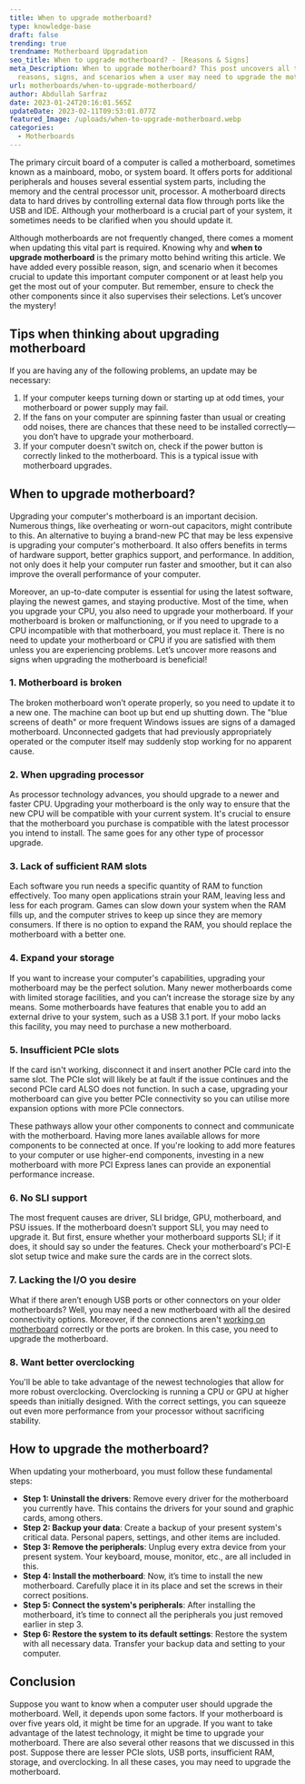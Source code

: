 ```yaml
---
title: When to upgrade motherboard?
type: knowledge-base
draft: false
trending: true
trendname: Motherboard Upgradation
seo_title: When to upgrade motherboard? - [Reasons & Signs]
meta_Description: When to upgrade motherboard? This post uncovers all the
  reasons, signs, and scenarios when a user may need to upgrade the motherboard.
url: motherboards/when-to-upgrade-motherboard/
author: Abdullah Sarfraz
date: 2023-01-24T20:16:01.565Z
updateDate: 2023-02-11T09:53:01.077Z
featured_Image: /uploads/when-to-upgrade-motherboard.webp
categories:
  - Motherboards
---
```

The primary circuit board of a computer is called a motherboard, sometimes known as a mainboard, mobo, or system board. It offers ports for additional peripherals and houses several essential system parts, including the memory and the central processor unit, processor. A motherboard directs data to hard drives by controlling external data flow through ports like the USB and IDE. Although your motherboard is a crucial part of your system, it sometimes needs to be clarified when you should update it.

Although motherboards are not frequently changed, there comes a moment when updating this vital part is required. Knowing why and **when to upgrade motherboard** is the primary motto behind writing this article. We have added every possible reason, sign, and scenario when it becomes crucial to update this important computer component or at least help you get the most out of your computer. But remember, ensure to check the other components since it also supervises their selections. Let’s uncover the mystery!

## Tips when thinking about upgrading motherboard

If you are having any of the following problems, an update may be necessary:

1. If your computer keeps turning down or starting up at odd times, your motherboard or power supply may fail.
2. If the fans on your computer are spinning faster than usual or creating odd noises, there are chances that these need to be installed correctly—you don’t have to upgrade your motherboard.
3. If your computer doesn't switch on, check if the power button is correctly linked to the motherboard. This is a typical issue with motherboard upgrades.

## When to upgrade motherboard?

Upgrading your computer's motherboard is an important decision. Numerous things, like overheating or worn-out capacitors, might contribute to this. An alternative to buying a brand-new PC that may be less expensive is upgrading your computer's motherboard. It also offers benefits in terms of hardware support, better graphics support, and performance. In addition, not only does it help your computer run faster and smoother, but it can also improve the overall performance of your computer. 

Moreover, an up-to-date computer is essential for using the latest software, playing the newest games, and staying productive. Most of the time, when you upgrade your CPU, you also need to upgrade your motherboard. If your motherboard is broken or malfunctioning, or if you need to upgrade to a CPU incompatible with that motherboard, you must replace it. There is no need to update your motherboard or CPU if you are satisfied with them unless you are experiencing problems. Let’s uncover more reasons and signs when upgrading the motherboard is beneficial!

### 1. Motherboard is broken

The broken motherboard won’t operate properly, so you need to update it to a new one. The machine can boot up but end up shutting down. The "blue screens of death" or more frequent Windows issues are signs of a damaged motherboard. Unconnected gadgets that had previously appropriately operated or the computer itself may suddenly stop working for no apparent cause.

### 2. When upgrading processor

As processor technology advances, you should upgrade to a newer and faster CPU. Upgrading your motherboard is the only way to ensure that the new CPU will be compatible with your current system. It's crucial to ensure that the motherboard you purchase is compatible with the latest processor you intend to install. The same goes for any other type of processor upgrade.

### 3. Lack of sufficient RAM slots

Each software you run needs a specific quantity of RAM to function effectively. Too many open applications strain your RAM, leaving less and less for each program. Games can slow down your system when the RAM fills up, and the computer strives to keep up since they are memory consumers. If there is no option to expand the RAM, you should replace the motherboard with a better one.

### 4. Expand your storage

If you want to increase your computer's capabilities, upgrading your motherboard may be the perfect solution. Many newer motherboards come with limited storage facilities, and you can’t increase the storage size by any means. Some motherboards have features that enable you to add an external drive to your system, such as a USB 3.1 port. If your mobo lacks this facility, you may need to purchase a new motherboard.

### 5. Insufficient PCIe slots

If the card isn't working, disconnect it and insert another PCIe card into the same slot. The PCIe slot will likely be at fault if the issue continues and the second PCIe card ALSO does not function. In such a case, upgrading your motherboard can give you better PCIe connectivity so you can utilise more expansion options with more PCIe connectors.

These pathways allow your other components to connect and communicate with the motherboard. Having more lanes available allows for more components to be connected at once. If you're looking to add more features to your computer or use higher-end components, investing in a new motherboard with more PCI Express lanes can provide an exponential performance increase.

### 6. No SLI support

The most frequent causes are driver, SLI bridge, GPU, motherboard, and PSU issues. If the motherboard doesn’t support SLI, you may need to upgrade it. But first, ensure whether your motherboard supports SLI; if it does, it should say so under the features. Check your motherboard's PCI-E slot setup twice and make sure the cards are in the correct slots.

### 7. Lacking the I/O you desire

What if there aren’t enough USB ports or other connectors on your older motherboards? Well, you may need a new motherboard with all the desired connectivity options. Moreover, if the connections aren't [working on motherboard](https://pcideaz.com/motherboards/how-motherboard-works/) correctly or the ports are broken. In this case, you need to upgrade the motherboard.

### 8. Want better overclocking

You'll be able to take advantage of the newest technologies that allow for more robust overclocking. Overclocking is running a CPU or GPU at higher speeds than initially designed. With the correct settings, you can squeeze out even more performance from your processor without sacrificing stability.

## How to upgrade the motherboard?

When updating your motherboard, you must follow these fundamental steps:

* **Step 1: Uninstall the drivers**: Remove every driver for the motherboard you currently have. This contains the drivers for your sound and graphic cards, among others.
* **Step 2: Backup your data**: Create a backup of your present system's critical data. Personal papers, settings, and other items are included.
* **Step 3: Remove the peripherals**: Unplug every extra device from your present system. Your keyboard, mouse, monitor, etc., are all included in this.
* **Step 4: Install the motherboard**: Now, it’s time to install the new motherboard. Carefully place it in its place and set the screws in their correct positions.
* **Step 5: Connect the system's peripherals**: After installing the motherboard, it’s time to connect all the peripherals you just removed earlier in step 3.
* **Step 6: Restore the system to its default settings**: Restore the system with all necessary data. Transfer your backup data and setting to your computer.

## Conclusion

Suppose you want to know when a computer user should upgrade the motherboard. Well, it depends upon some factors. If your motherboard is over five years old, it might be time for an upgrade. If you want to take advantage of the latest technology, it might be time to upgrade your motherboard. There are also several other reasons that we discussed in this post. Suppose there are lesser PCIe slots, USB ports, insufficient RAM, storage, and overclocking. In all these cases, you may need to upgrade the motherboard.